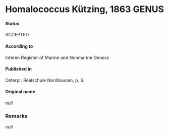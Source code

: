 Homalococcus Kützing, 1863 GENUS
=======

#### Status
ACCEPTED

#### According to
Interim Register of Marine and Nonmarine Genera

#### Published in
Osterpr. Realschule Nordhausen, p. 6.

#### Original name
null

### Remarks
null